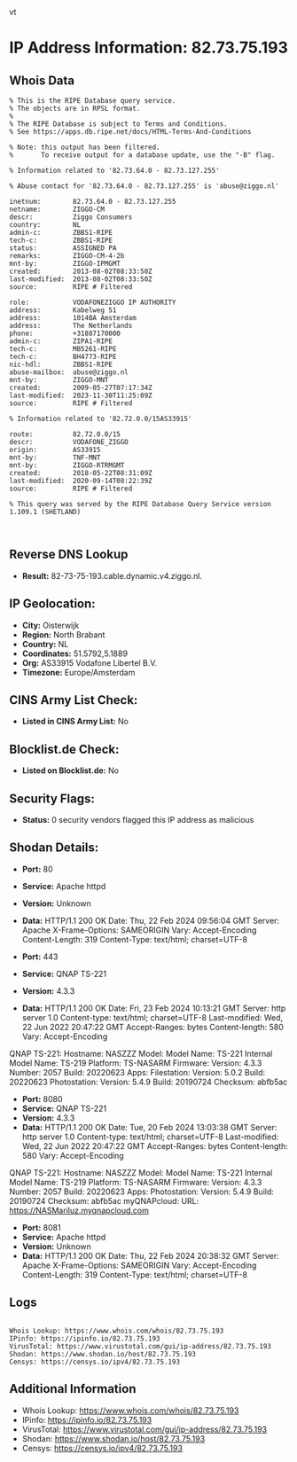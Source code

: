 vt
# IP Address Information: 82.73.75.193

## Whois Data
```
% This is the RIPE Database query service.
% The objects are in RPSL format.
%
% The RIPE Database is subject to Terms and Conditions.
% See https://apps.db.ripe.net/docs/HTML-Terms-And-Conditions

% Note: this output has been filtered.
%       To receive output for a database update, use the "-B" flag.

% Information related to '82.73.64.0 - 82.73.127.255'

% Abuse contact for '82.73.64.0 - 82.73.127.255' is 'abuse@ziggo.nl'

inetnum:        82.73.64.0 - 82.73.127.255
netname:        ZIGGO-CM
descr:          Ziggo Consumers
country:        NL
admin-c:        ZBBS1-RIPE
tech-c:         ZBBS1-RIPE
status:         ASSIGNED PA
remarks:        ZIGGO-CM-4-2b
mnt-by:         ZIGGO-IPMGMT
created:        2013-08-02T08:33:50Z
last-modified:  2013-08-02T08:33:50Z
source:         RIPE # Filtered

role:           VODAFONEZIGGO IP AUTHORITY
address:        Kabelweg 51
address:        1014BA Amsterdam
address:        The Netherlands
phone:          +31887170000
admin-c:        ZIPA1-RIPE
tech-c:         MB5261-RIPE
tech-c:         BH4773-RIPE
nic-hdl:        ZBBS1-RIPE
abuse-mailbox:  abuse@ziggo.nl
mnt-by:         ZIGGO-MNT
created:        2009-05-27T07:17:34Z
last-modified:  2023-11-30T11:25:09Z
source:         RIPE # Filtered

% Information related to '82.72.0.0/15AS33915'

route:          82.72.0.0/15
descr:          VODAFONE_ZIGGO
origin:         AS33915
mnt-by:         TNF-MNT
mnt-by:         ZIGGO-RTRMGMT
created:        2018-05-22T08:31:09Z
last-modified:  2020-09-14T08:22:39Z
source:         RIPE # Filtered

% This query was served by the RIPE Database Query Service version 1.109.1 (SHETLAND)



```
## Reverse DNS Lookup
- **Result:** 82-73-75-193.cable.dynamic.v4.ziggo.nl.

## IP Geolocation:
- **City:** Oisterwijk
- **Region:** North Brabant
- **Country:** NL
- **Coordinates:** 51.5792,5.1889
- **Org:** AS33915 Vodafone Libertel B.V.
- **Timezone:** Europe/Amsterdam

## CINS Army List Check:
- **Listed in CINS Army List:** 
No

## Blocklist.de Check:
- **Listed on Blocklist.de:** 
No

## Security Flags:
- **Status:** 0 security vendors flagged this IP address as malicious

## Shodan Details:
- **Port:** 80
- **Service:** Apache httpd
- **Version:** Unknown
- **Data:** HTTP/1.1 200 OK
Date: Thu, 22 Feb 2024 09:56:04 GMT
Server: Apache
X-Frame-Options: SAMEORIGIN
Vary: Accept-Encoding
Content-Length: 319
Content-Type: text/html; charset=UTF-8



- **Port:** 443
- **Service:** QNAP TS-221
- **Version:** 4.3.3
- **Data:** HTTP/1.1 200 OK
Date: Fri, 23 Feb 2024 10:13:21 GMT
Server: http server 1.0
Content-type: text/html; charset=UTF-8
Last-modified: Wed, 22 Jun 2022 20:47:22 GMT
Accept-Ranges: bytes
Content-length: 580
Vary: Accept-Encoding


QNAP TS-221:
  Hostname: NASZZZ
  Model:
    Model Name: TS-221
    Internal Model Name: TS-219
    Platform: TS-NASARM
  Firmware:
    Version: 4.3.3
    Number: 2057
    Build: 20220623
  Apps:
    Filestation:
      Version: 5.0.2
      Build: 20220623
    Photostation:
      Version: 5.4.9
      Build: 20190724
      Checksum: abfb5ac


- **Port:** 8080
- **Service:** QNAP TS-221
- **Version:** 4.3.3
- **Data:** HTTP/1.1 200 OK
Date: Tue, 20 Feb 2024 13:03:38 GMT
Server: http server 1.0
Content-type: text/html; charset=UTF-8
Last-modified: Wed, 22 Jun 2022 20:47:22 GMT
Accept-Ranges: bytes
Content-length: 580
Vary: Accept-Encoding


QNAP TS-221:
  Hostname: NASZZZ
  Model:
    Model Name: TS-221
    Internal Model Name: TS-219
    Platform: TS-NASARM
  Firmware:
    Version: 4.3.3
    Number: 2057
    Build: 20220623
  Apps:
    Photostation:
      Version: 5.4.9
      Build: 20190724
      Checksum: abfb5ac
  myQNAPcloud:
    URL: https://NASMariluz.myqnapcloud.com


- **Port:** 8081
- **Service:** Apache httpd
- **Version:** Unknown
- **Data:** HTTP/1.1 200 OK
Date: Thu, 22 Feb 2024 20:38:32 GMT
Server: Apache
X-Frame-Options: SAMEORIGIN
Vary: Accept-Encoding
Content-Length: 319
Content-Type: text/html; charset=UTF-8



## Logs
```

Whois Lookup: https://www.whois.com/whois/82.73.75.193
IPinfo: https://ipinfo.io/82.73.75.193
VirusTotal: https://www.virustotal.com/gui/ip-address/82.73.75.193
Shodan: https://www.shodan.io/host/82.73.75.193
Censys: https://censys.io/ipv4/82.73.75.193

```
## Additional Information
- Whois Lookup: https://www.whois.com/whois/82.73.75.193
- IPinfo: https://ipinfo.io/82.73.75.193
- VirusTotal: https://www.virustotal.com/gui/ip-address/82.73.75.193
- Shodan: https://www.shodan.io/host/82.73.75.193
- Censys: https://censys.io/ipv4/82.73.75.193

